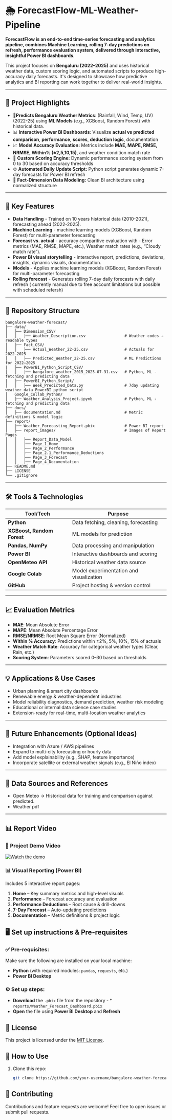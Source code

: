 # 🌦️ ForecastFlow-ML-Weather-Pipeline

**ForecastFlow is an end-to-end time-series forecasting and analytics pipeline, combines Machine Learning, rolling 7-day predictions on refresh, performance evaluation system, delivered through interactive, insightful Power BI dashboards**.

This project focuses on **Bengaluru (2022–2025)** and uses historical weather data, custom scoring logic, and automated scripts to produce high-accuracy daily forecasts. It's designed to showcase how predictive analytics and BI reporting can work together to deliver real-world insights.

---

## 🚀 Project Highlights
- 🔮**Predicts Bengaluru Weather Metrics**: (Rainfall, Wind, Temp, UV) (2022-25) using **ML Models** (e.g., XGBoost, Random Forest) with historical data.
- 📊 **Interactive Power BI Dashboards**: Visualize **actual vs predicted comparison**, **performance**, **scores**, **deduction logic**, documentation
- 📈 **Model Accuracy Evaluation:** Metrics include **MAE, MAPE, RMSE, NRMSE, Within% (±2,5,10,15)**, and weather condition match rate
- 🧮 **Custom Scoring Engine:** Dynamic performance scoring system from 0 to 30 based on accuracy thresholds
- ⚙️ **Automated Daily Update Script:** Python script generates dynamic 7-day forecasts for Power BI refresh
- 🧩 **Fact-Dimension Data Modeling:** Clean BI architecture using normalized structure

---

## 🧠 Key Features
- **Data Handling** - Trained on 10 years historical data (2010-2021), forecasting ahead (2022-2025).
- **Machine Learning** - machine learning models (XGBoost, Random Forest) for multi-parameter forecasting
- **Forecast vs. actual** - accuracy comparitive evaluation with - Error metrics (MAE, RMSE, MAPE, etc.), Weather match rates (e.g., “Cloudy match rate”).
- **Power BI visual storytelling** -  interactive report, predictions, deviations, insights, dynamic visuals, documentation.
- **Models** - Applies machine learning models (XGBoost, Random Forest) for multi-parameter forecasting
- **Rolling forecast** - Generates rolling 7-day daily forecasts with daily refresh ( currently manual due to free account limitations but possible with scheduled refersh)

---

## 📂 Repository Structure
```text
bangalore-weather-forecast/
├── data/
│   ├── Dimension_CSV/
│   │   ├── Weather_Description.csv                 # Weather codes → readable types
│   ├── Fact_CSV/
│   │   ├── Actual_Weather_22-25.csv                # Actuals for 2022–2025
│   │   ├── Predicted_Weather_22-25.csv             # ML Predictions for 2022–2025
|   ├── PowerBI_Python_Script_CSV/
│   │   ├── bangalore_weather_2015_2025-07-31.csv   # Python, ML - fetching and predicting data
|   ├── PowerBI_Python_Script/
│   │   ├── Week_Predicted_Data.py                  # 7day updating weather data PowerBI python script
│   Google_Collab_Python/
│   ├── Weather_Analysis_Project.ipynb              # Python, ML - fetching and predicting data
├── docs/
│   ├── documentation.md                            # Metric definitions & model logic
├── report/
│   ├── Weather_Forecasting_Report.pbix             # Power BI report
│   ├── report_images/                              # Images of Report Pages
│   │   ├── Report_Data_Model                            
│   │   ├── Page_1_Home
│   │   ├── Page_2_Performance
│   │   ├── Page_2.1_Performance_Deductions
│   │   ├── Page_3_Forecast
│   │   ├── Page_4_Documentation
├── README.md
├── LICENSE
└── .gitignore
```

---
## 🛠️ Tools & Technologies

| Tool/Tech                  | Purpose                                 |
| -------------------------- | --------------------------------------- |
| **Python**                 | Data fetching, cleaning, forecasting    |
| **XGBoost, Random Forest** | ML models for prediction                |
| **Pandas, NumPy**          | Data processing and manipulation        |
| **Power BI**               | Interactive dashboards and scoring      |
| **OpenMeteo API**          | Historical weather data source          |
| **Google Colab**           | Model experimentation and visualization |
| **GitHub**                 | Project hosting & version control       |

---

## 📈 Evaluation Metrics

* **MAE**: Mean Absolute Error
* **MAPE**: Mean Absolute Percentage Error
* **RMSE/NRMSE**: Root Mean Square Error (Normalized)
* **Within % Accuracy**: Predictions within ±2%, 5%, 10%, 15% of actuals
* **Weather Match Rate**: Accuracy for categorical weather types (Clear, Rain, etc.)
* **Scoring System**: Parameters scored 0–30 based on thresholds

---

## 💡 Applications & Use Cases

* Urban planning & smart city dashboards
* Renewable energy & weather-dependent industries
* Model reliability diagnostics, demand prediction, weather risk modeling
* Educational or internal data science case studies
* Extension-ready for real-time, multi-location weather analytics

---

## 📌 Future Enhancements (Optional Ideas)

* Integration with Azure / AWS pipelines
* Expand to multi-city forecasting or hourly data
* Add model explainability (e.g., SHAP, feature importance)
* Incorporate satellite or external weather signals (e.g., El Niño index)

---

## 📖 Data Sources and References
- Open Meteo → Historical data for training and comparison against predicted.
- Weather pdf

---

## 📊 Report Video 

### 🎥 Project Demo Video
[![Watch the demo](https://img.youtube.com/vi/ShHrgLjokH0/0.jpg)](https://youtu.be/ShHrgLjokH0)

### 📊 Visual Reporting (Power BI)

Includes 5 interactive report pages:

1. **Home** – Key summary metrics and high-level visuals  
2. **Performance** – Forecast accuracy and evaluation  
3. **Performance Deductions** – Root cause & drill-downs  
4. **7-Day Forecast** – Auto-updating predictions  
5. **Documentation** – Metric definitions & project logic  


## 🖥️ Set up instructions & Pre-requisites
### ✅ Pre-requisites: 
Make sure the following are installed on your local machine:
- **Python** (with required modules: `pandas`, `requests`, etc.)
- **Power BI Desktop**
### ⚙️ Set up steps:
- **Download** the `.pbix` file from the repository -  * `reports/Weather_Forecast_Dashboard.pbix`
- **Open** the file using **Power BI Desktop** and **Refresh**

## 📜 License  
This project is licensed under the [MIT License](LICENSE).

## 📝 How to Use
1. Clone this repo:
   ```bash
   git clone https://github.com/your-username/bangalore-weather-forecast.git

## 🤝 Contributing
Contributions and feature requests are welcome! Feel free to open issues or submit pull requests.
